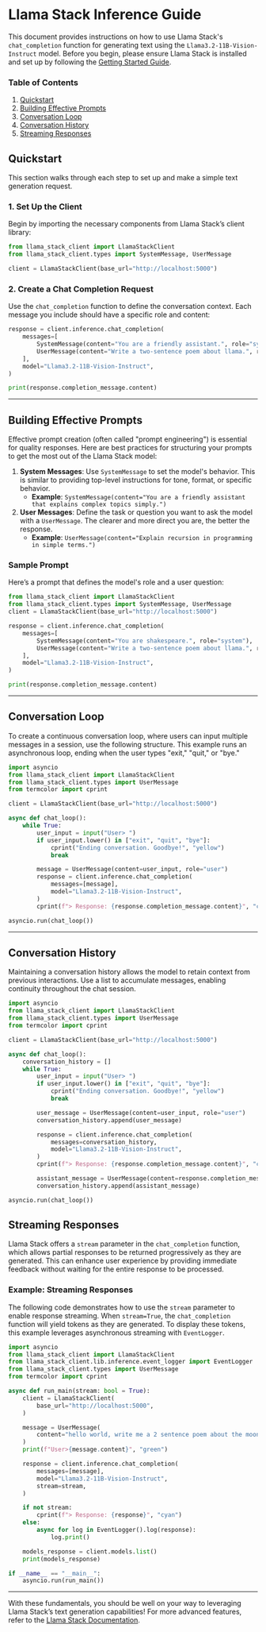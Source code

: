 
# Llama Stack Inference Guide

This document provides instructions on how to use Llama Stack's `chat_completion` function for generating text using the `Llama3.2-11B-Vision-Instruct` model. Before you begin, please ensure Llama Stack is installed and set up by following the [Getting Started Guide](https://llama-stack.readthedocs.io/en/latest/).

### Table of Contents
1. [Quickstart](#quickstart)
2. [Building Effective Prompts](#building-effective-prompts)
3. [Conversation Loop](#conversation-loop)
4. [Conversation History](#conversation-history)
5. [Streaming Responses](#streaming-responses)


## Quickstart

This section walks through each step to set up and make a simple text generation request.

### 1. Set Up the Client

Begin by importing the necessary components from Llama Stack’s client library:

```python
from llama_stack_client import LlamaStackClient
from llama_stack_client.types import SystemMessage, UserMessage

client = LlamaStackClient(base_url="http://localhost:5000")
```

### 2. Create a Chat Completion Request

Use the `chat_completion` function to define the conversation context. Each message you include should have a specific role and content:

```python
response = client.inference.chat_completion(
    messages=[
        SystemMessage(content="You are a friendly assistant.", role="system"),
        UserMessage(content="Write a two-sentence poem about llama.", role="user")
    ],
    model="Llama3.2-11B-Vision-Instruct",
)

print(response.completion_message.content)
```

---

## Building Effective Prompts

Effective prompt creation (often called "prompt engineering") is essential for quality responses. Here are best practices for structuring your prompts to get the most out of the Llama Stack model:

1. **System Messages**: Use `SystemMessage` to set the model's behavior. This is similar to providing top-level instructions for tone, format, or specific behavior.
   - **Example**: `SystemMessage(content="You are a friendly assistant that explains complex topics simply.")`
2. **User Messages**: Define the task or question you want to ask the model with a `UserMessage`. The clearer and more direct you are, the better the response.
   - **Example**: `UserMessage(content="Explain recursion in programming in simple terms.")`

### Sample Prompt

Here’s a prompt that defines the model's role and a user question:

```python
from llama_stack_client import LlamaStackClient
from llama_stack_client.types import SystemMessage, UserMessage
client = LlamaStackClient(base_url="http://localhost:5000")

response = client.inference.chat_completion(
    messages=[
        SystemMessage(content="You are shakespeare.", role="system"),
        UserMessage(content="Write a two-sentence poem about llama.", role="user")
    ],
    model="Llama3.2-11B-Vision-Instruct",
)

print(response.completion_message.content)
```

---


## Conversation Loop

To create a continuous conversation loop, where users can input multiple messages in a session, use the following structure. This example runs an asynchronous loop, ending when the user types "exit," "quit," or "bye."

```python
import asyncio
from llama_stack_client import LlamaStackClient
from llama_stack_client.types import UserMessage
from termcolor import cprint

client = LlamaStackClient(base_url="http://localhost:5000")

async def chat_loop():
    while True:
        user_input = input("User> ")
        if user_input.lower() in ["exit", "quit", "bye"]:
            cprint("Ending conversation. Goodbye!", "yellow")
            break

        message = UserMessage(content=user_input, role="user")
        response = client.inference.chat_completion(
            messages=[message],
            model="Llama3.2-11B-Vision-Instruct",
        )
        cprint(f"> Response: {response.completion_message.content}", "cyan")

asyncio.run(chat_loop())
```

---

## Conversation History

Maintaining a conversation history allows the model to retain context from previous interactions. Use a list to accumulate messages, enabling continuity throughout the chat session.

```python
import asyncio
from llama_stack_client import LlamaStackClient
from llama_stack_client.types import UserMessage
from termcolor import cprint

client = LlamaStackClient(base_url="http://localhost:5000")

async def chat_loop():
    conversation_history = []
    while True:
        user_input = input("User> ")
        if user_input.lower() in ["exit", "quit", "bye"]:
            cprint("Ending conversation. Goodbye!", "yellow")
            break

        user_message = UserMessage(content=user_input, role="user")
        conversation_history.append(user_message)

        response = client.inference.chat_completion(
            messages=conversation_history,
            model="Llama3.2-11B-Vision-Instruct",
        )
        cprint(f"> Response: {response.completion_message.content}", "cyan")

        assistant_message = UserMessage(content=response.completion_message.content, role="user")
        conversation_history.append(assistant_message)

asyncio.run(chat_loop())
```

## Streaming Responses

Llama Stack offers a `stream` parameter in the `chat_completion` function, which allows partial responses to be returned progressively as they are generated. This can enhance user experience by providing immediate feedback without waiting for the entire response to be processed.

### Example: Streaming Responses

The following code demonstrates how to use the `stream` parameter to enable response streaming. When `stream=True`, the `chat_completion` function will yield tokens as they are generated. To display these tokens, this example leverages asynchronous streaming with `EventLogger`.

```python
import asyncio
from llama_stack_client import LlamaStackClient
from llama_stack_client.lib.inference.event_logger import EventLogger
from llama_stack_client.types import UserMessage
from termcolor import cprint

async def run_main(stream: bool = True):
    client = LlamaStackClient(
        base_url="http://localhost:5000",
    )

    message = UserMessage(
        content="hello world, write me a 2 sentence poem about the moon", role="user"
    )
    print(f"User>{message.content}", "green")

    response = client.inference.chat_completion(
        messages=[message],
        model="Llama3.2-11B-Vision-Instruct",
        stream=stream,
    )

    if not stream:
        cprint(f"> Response: {response}", "cyan")
    else:
        async for log in EventLogger().log(response):
            log.print()

    models_response = client.models.list()
    print(models_response)

if __name__ == "__main__":
    asyncio.run(run_main())
```


---

With these fundamentals, you should be well on your way to leveraging Llama Stack’s text generation capabilities! For more advanced features, refer to the [Llama Stack Documentation](https://llama-stack.readthedocs.io/en/latest/).
